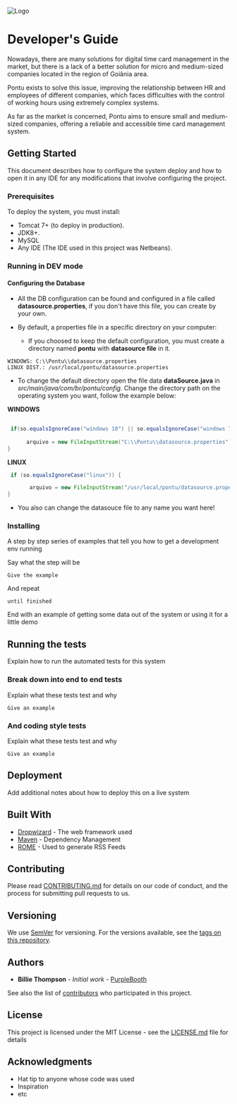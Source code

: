 ![Logo](https://github.com/mgoalves/RegistroPontoOnline/blob/master/src/main/resources/static/img/logo/logo_pontu_145x48.png)
# Developer's Guide
Nowadays, there are many solutions for digital time card management in the market, but there is a lack of a better solution for micro and medium-sized companies located in the region of Goiânia area.

Pontu exists to solve this issue, improving the relationship between HR and employees of different companies, which faces difficulties with the control of working hours using extremely complex systems.

As far as the market is concerned, Pontu aims to ensure small and medium-sized companies, offering a reliable and accessible time card management system.
## Getting Started
This document describes how to configure the system deploy and how to open it in any IDE for any modifications that involve configuring the project.
### Prerequisites
To deploy the system, you must install:
* Tomcat 7+ (to deploy in production).
* JDK8+.
* MySQL
* Any IDE (The IDE used in this project was Netbeans).

### Running in DEV mode

#### Configuring the Database
* All the DB configuration can be found and configured in a file called **datasource.properties**, if you don't have this file, you can create by your own.

* By default, a properties file in a specific directory on your computer:
	* If you choosed to keep the default configuration, you must create a directory named **pontu** with **datasource file** in it.
```
WINDOWS: C:\\Pontu\\datasource.properties
LINUX DIST.: /usr/local/pontu/datasource.properties
```
  * To change the default directory open the file data **dataSource.java** in *src/main/java/com/br/pontu/config*. Change the directory path on the operating system you want, follow the example below:
 
**WINDOWS**
```java
      
 if(so.equalsIgnoreCase("windows 10") || so.equalsIgnoreCase("windows 7")) {
					
	  arquivo = new FileInputStream("C:\\Pontu\\datasource.properties");
}
```
**LINUX**
```java
 if (so.equalsIgnoreCase("linux")) {

	   arquivo = new FileInputStream("/usr/local/pontu/datasource.properties");
}
```
* You also can change the datasouce file to any name you want here!



### Installing

A step by step series of examples that tell you how to get a development env running

Say what the step will be

```
Give the example
```

And repeat

```
until finished
```

End with an example of getting some data out of the system or using it for a little demo

## Running the tests

Explain how to run the automated tests for this system

### Break down into end to end tests

Explain what these tests test and why

```
Give an example
```

### And coding style tests

Explain what these tests test and why

```
Give an example
```

## Deployment

Add additional notes about how to deploy this on a live system

## Built With

* [Dropwizard](http://www.dropwizard.io/1.0.2/docs/) - The web framework used
* [Maven](https://maven.apache.org/) - Dependency Management
* [ROME](https://rometools.github.io/rome/) - Used to generate RSS Feeds

## Contributing

Please read [CONTRIBUTING.md](https://gist.github.com/PurpleBooth/b24679402957c63ec426) for details on our code of conduct, and the process for submitting pull requests to us.

## Versioning

We use [SemVer](http://semver.org/) for versioning. For the versions available, see the [tags on this repository](https://github.com/your/project/tags). 

## Authors

* **Billie Thompson** - *Initial work* - [PurpleBooth](https://github.com/PurpleBooth)

See also the list of [contributors](https://github.com/your/project/contributors) who participated in this project.

## License

This project is licensed under the MIT License - see the [LICENSE.md](LICENSE.md) file for details

## Acknowledgments

* Hat tip to anyone whose code was used
* Inspiration
* etc
